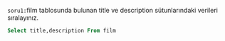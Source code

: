 `soru1:`film tablosunda bulunan title ve description sütunlarındaki verileri sıralayınız.
```SQL
Select title,description From film
```
